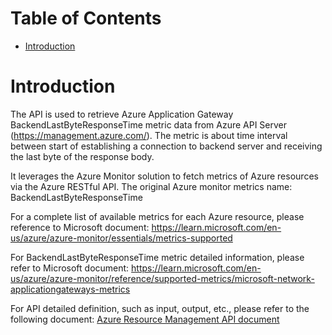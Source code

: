 # Table of Contents
- [Introduction](#introduction)


# Introduction <a name="introduction"></a>
The API is used to retrieve Azure Application Gateway BackendLastByteResponseTime metric data from Azure API Server (https://management.azure.com/). The metric is about time interval between start of establishing a connection to backend server and receiving the last byte of the response body. 



It leverages the Azure Monitor solution to fetch metrics of Azure resources via the Azure RESTful API. The original Azure monitor metrics name: BackendLastByteResponseTime



For a complete list of available metrics for each Azure resource, please reference to Microsoft document: https://learn.microsoft.com/en-us/azure/azure-monitor/essentials/metrics-supported

For BackendLastByteResponseTime metric detailed information, please refer to Microsoft document: https://learn.microsoft.com/en-us/azure/azure-monitor/reference/supported-metrics/microsoft-network-applicationgateways-metrics

For API detailed definition, such as input, output, etc., please refer to the following document:
[Azure Resource Management API document](https://learn.microsoft.com/en-us/rest/api/monitor/metrics/list?view=rest-monitor-2023-10-01&tabs=HTTP)
